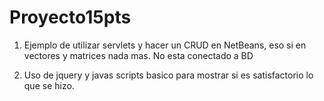 # Proyecto15pts

1. Ejemplo de utilizar servlets y hacer un CRUD en NetBeans, eso si en vectores y matrices nada mas. No esta conectado a BD

2. Uso de jquery y javas scripts basico para mostrar si es satisfactorio lo que se hizo.
